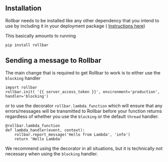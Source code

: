 ## Installation

Rollbar needs to be installed like any other dependency that you intend to use by including it in your deployment package ( [Instructions here](http://docs.aws.amazon.com/lambda/latest/dg/lambda-python-how-to-create-deployment-package.html))

This basically amounts to running

```
pip install rollbar
```

## Sending a message to Rollbar

The main change that is required to get Rollbar to work is to either use the `blocking` handler

```
import rollbar
rollbar.init( '{{ server_access_token }}', environment='production', handler='blocking')
```

or to use the decorator `rollbar.lambda_function` which will ensure that any errors/messages will be transmitted to Rollbar before your function returns regardless of whether you use the `blocking` or the default `thread` handler.

```
@rollbar.lambda_function
def lambda_handler(event, context):
    rollbar.report_message('Hello from Lambda', 'info')
    return 'Hello Lambda'
```

We recommend using the decorator in all situations, but it is technically not necessary when using the `blocking` handler.
